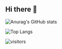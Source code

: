 ## Hi there 👋

<!--
**star-night-rain/star-night-rain** is a ✨ _special_ ✨ repository because its `README.md` (this file) appears on your GitHub profile.

Here are some ideas to get you started:

- 🔭 I’m currently working on ...
- 🌱 I’m currently learning ...
- 👯 I’m looking to collaborate on ...
- 🤔 I’m looking for help with ...
- 💬 Ask me about ...
- 📫 How to reach me: ...
- 😄 Pronouns: ...
- ⚡ Fun fact: ...
-->

![Anurag's GitHub stats](https://github-readme-stats.vercel.app/api?username=star-night-rain)

![Top Langs](https://github-readme-stats.vercel.app/api/top-langs/?username=star-night-rain)

![visitors](https://visitor-badge.glitch.me/badge?page_id=star-night-rain&left_color=green&right_color=red)

